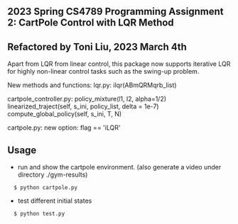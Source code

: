 ## 2023 Spring CS4789 Programming Assignment 2: CartPole Control with LQR Method
## Refactored by Toni Liu, 2023 March 4th 

Apart from LQR from linear control, this package now supports iterative LQR for highly non-linear control tasks such as the swing-up problem.

New methods and functions:
lqr.py: ilqr(ABmQRMqrb_list)

cartpole_controller.py: 
  policy_mixture(l1, l2, alpha=1/2) <br>
  linearized_traject(self, s_ini, policy_list, delta = 1e-7)
  compute_global_policy(self, s_ini, T, N)

cartpole.py:
  new option: flag == 'iLQR'


## Usage

* run and show the cartpole environment. (also generate a video under directory ./gym-results)
```
  $ python cartpole.py
```
* test different initial states
```
  $ python test.py
```
